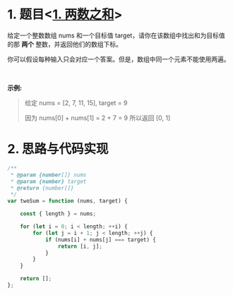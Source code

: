 # 1. 题目<[1. 两数之和](https://leetcode-cn.com/problems/two-sum/)>

给定一个整数数组 nums 和一个目标值 target，请你在该数组中找出和为目标值的那 **两个** 整数，并返回他们的数组下标。

你可以假设每种输入只会对应一个答案。但是，数组中同一个元素不能使用两遍。

 

**示例:**

> 给定 nums = [2, 7, 11, 15], target = 9
>
> 因为 nums[0] + nums[1] = 2 + 7 = 9
> 所以返回 [0, 1]

# 2. 思路与代码实现

```javascript
/**
 * @param {number[]} nums
 * @param {number} target
 * @return {number[]}
 */
var twoSum = function (nums, target) {

    const { length } = nums;

    for (let i = 0; i < length; ++i) {
        for (let j = i + 1; j < length; ++j) {
            if (nums[i] + nums[j] === target) {
                return [i, j];
            }
        }
    }

    return [];
};
```